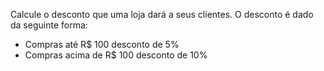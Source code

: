  Calcule o desconto que uma loja dará a seus clientes. O desconto é dado da seguinte forma:
- Compras até R$ 100 desconto de 5%
- Compras acima de R$ 100 desconto de 10%
